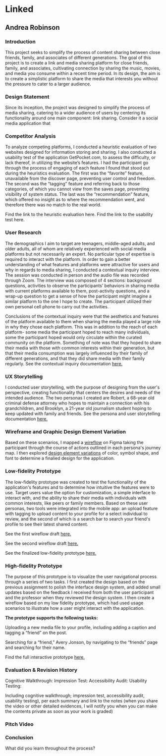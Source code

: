 # Linked
## Andrea Robinson

### Introduction
This project seeks to simplify the process of content sharing between close friends, family, and associates of different generations. The goal of this project is to create a link and media sharing platform for close friends, family, and associates, cultivating connection by sharing the music, movies, and media you consume within a recent time period. In its design, the aim is to create a simplistic platform to share the media that interests you without the pressure to cater to a larger audience.

### Design Statement
Since its inception, the project was designed to simplify the process of media sharing, catering to a wider audience of users by centering its functionality around one main component: link sharing. Consider it a social media application that 

### Competitor Analysis
To analyze competing platforms, I conducted a heuristic evaluation of two websites designed for information storing and sharing. I also conducted a usability test of the application GetPocket.com, to assess the difficulty, or lack thereof, in utilizing the website’s features. I had the participant go through the process of engaging of each feature I found that stood out during the heuristics evaluation. The first was the “favorite” feature, unavailable from the discover page, preventing user control and freedom. The second was the “tagging” feature and referring back to those categories, of which you cannot view from the saves page, preventing visibility of system status. The last was the “recommendation” feature, which offered no insight as to where the recommendation went, and therefore there was no match to the real world.

Find the link to the heuristic evaluation here.
Find the link to the usability test here. 

### User Research
The demographics I aim to target are teenagers, middle-aged adults, and older adults, all of whom are relatively experienced with social media platforms but not necessarily an expert. No particular type of expertise is required to interact with the platform. In order to gain a better understanding of what features and platforms were attractive for users and why in regards to media sharing, I conducted a contextual inquiry interview. The session was conducted in person and the audio file was recorded through Zoom. The interview was composed of 4 sections: background questions, activities to observe the participants’ behaviors in sharing media with current platforms available to them, post-activity questions, and a wrap-up question to get a sense of how the participant might imagine a similar platform to the one I hope to create. The participant utilized their own personal cell phone to carry out the activities.

Conclusions of the contextual inquiry were that the aesthetics and features of the platform available to them when sharing the media played a large role in why they chose each platform. This was in addition to the reach of each platform- some media the participant hoped to reach many individuals, some the participant hoped would only circulate within the curated community on the platform. Something of note was that they hoped to share their media with those with common interests within their generation, but that their media consumption was largely influenced by their family of different generations, and that they did share media with their family regularly. See the contextual inquiry documentation [here.](https://github.com/aergithub/DH110-Spring23/blob/d4e9c5cf48cb6f222d6ead61ac93a6f7a7e0fafc/README.md) 

### UX Storytelling
I conducted user storytelling, with the purpose of designing from the user's perspective, creating functionality that centers the desires and needs of the intended audience. The two personas I created are Robert, a 68-year old criminal defense attorney who hopes to maintain a connection with his grandchildren, and Brooklyn, a 21-year old journalism student hoping to keep updated with family and friends. See the persona and user storytelling documentation [here.](https://github.com/aergithub/DH110-Spring23/blob/d47a00de57cdbe2a41595abfdff86f7626c67d0f/README.md) 

### Wireframe and Graphic Design Element Variation
Based on these scenarios, I mapped a [wireflow](https://www.figma.com/file/Yogf1YyDLIqEYcf9dMgQ6R/ASSN05?type=design&node-id=0%3A1&t=OY7XvxpH5STNHAah-1) on Figma taking the participant through the course of actions outlined in each persona's journey map. I then explored [design element variations](https://www.figma.com/file/6tEi4QGwIznQT5CKe7BiSr/ASSN06?type=design&t=OY7XvxpH5STNHAah-1) of color, symbol shape, and font to determine a finalied design for the application. 

### Low-fidelity Prototype
The low-fidelity prototype was created to test the functionality of the application's features and to determine how intuitive the features were to use. Target users value the option for customization, a simple interface to interact with, and the ability to share their media with individuals with common interests, like peers or family members. Based on these user personas, two tools were integrated into the mobile app: an upload feature with tagging to upload content to your profile for a select individual to review, and the second of which is a search bar to search your friend's profile to see their latest shared content. 

See the first wireflow draft [here.](https://drive.google.com/file/d/1n85wjqCJr7wvFpuzomNu9eqsF9g_OKqH/view?usp=sharing) 

See the second wireflow draft [here.](https://drive.google.com/file/d/192A_XEoBUL3vbIflHYoZmrIzfyPJja-7/view?usp=sharing)

See the finalized low-fidelity prototype [here.](https://drive.google.com/file/d/1OOlOYuNzb26-Fr_Wogrs1_X6Tf4M9zke/view?usp=sharing)

### High-fidelity Prototype 
The purpose of this prototype is to visualize the user navigational process through a series of two tasks. I first created the design based on the previous assignment to polish the interface design system, and added small updates based on the feedback I received from both the user participant and the professor when they reviewed the design system. I then create a wireflow based on my low fidelity prototype, which had used usage scenarios to illustrate how a user might interact with the application.

**The prototype supports the following tasks:** 

Uploading a new media file to your profile, including adding a caption and tagging a “friend” on the post.

Searching for a “friend,” Avery Jonson, by navigating to the “friends” page and searching for their name. 

Find the full interactive prototype [here.](https://www.figma.com/proto/0FFnlaxpnTHcB0hJECQGKE/ASSN07?type=design&node-id=1-2&scaling=min-zoom&page-id=0%3A1&starting-point-node-id=1%3A2)

### Evaluation & Revision History
Cognitive Walkthrough: 
Impression Test: 
Accessibility Audit:
Usability Testing: 

Including cognitive walkthrough; impression test, accessibility audit, usability testing), per each summary and link to the notes (when you share the video or other detailed evidences, I will notify you when you can make the contents private as soon as your work is graded)

### Pitch Video 

### Conclusion
What did you learn throughout the process?
